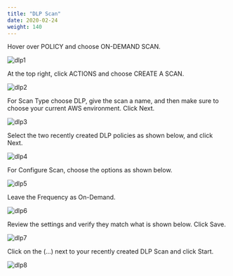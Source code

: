 ```yaml
---
title: "DLP Scan"
date: 2020-02-24
weight: 140
---
```


Hover over POLICY and choose ON-DEMAND SCAN.

![dlp1](/images/mvcscan/dlpscan01.png?classes=border,shadow)

At the top right, click ACTIONS and choose CREATE A SCAN.

![dlp2](/images/mvcscan/dlpscan02.png?classes=border,shadow)

For Scan Type choose DLP, give the scan a name, and then make sure to choose your current AWS environment. Click Next.

![dlp3](/images/mfe/Azure1.png?classes=border,shadow)

Select the two recently created DLP policies as shown below, and click Next.

![dlp4](/images/mvcscan/dlpscan04.png?classes=border,shadow)

For Configure Scan, choose the options as shown below.

![dlp5](/images/mfe/Azure2.png?classes=border,shadow)

Leave the Frequency as On-Demand.

![dlp6](/images/mvcscan/dlpscan06.png?classes=border,shadow)

Review the settings and verify they match what is shown below. Click Save.

![dlp7](/images/mfe/Azure3.png?classes=border,shadow)

Click on the (...) next to your recently created DLP Scan and click Start.

![dlp8](/images/mvcscan/dlpscan08.png?classes=border,shadow)
